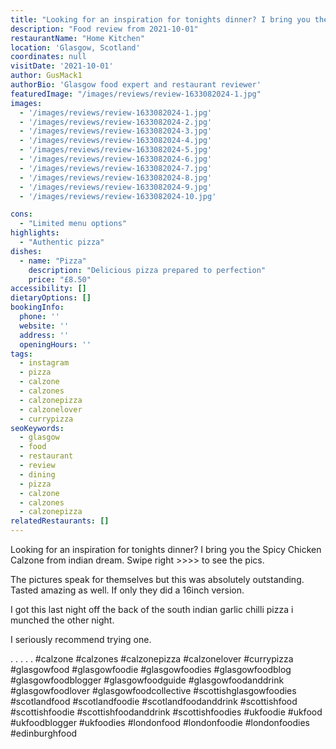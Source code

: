 ```yaml
---
title: "Looking for an inspiration for tonights dinner? I bring you the Spicy Chicken Calzone from indian dream. Swipe right >>>> to see the pics."
description: "Food review from 2021-10-01"
restaurantName: "Home Kitchen"
location: 'Glasgow, Scotland'
coordinates: null
visitDate: '2021-10-01'
author: GusMack1
authorBio: 'Glasgow food expert and restaurant reviewer'
featuredImage: "/images/reviews/review-1633082024-1.jpg"
images:
  - '/images/reviews/review-1633082024-1.jpg'
  - '/images/reviews/review-1633082024-2.jpg'
  - '/images/reviews/review-1633082024-3.jpg'
  - '/images/reviews/review-1633082024-4.jpg'
  - '/images/reviews/review-1633082024-5.jpg'
  - '/images/reviews/review-1633082024-6.jpg'
  - '/images/reviews/review-1633082024-7.jpg'
  - '/images/reviews/review-1633082024-8.jpg'
  - '/images/reviews/review-1633082024-9.jpg'
  - '/images/reviews/review-1633082024-10.jpg'

cons:
  - "Limited menu options"
highlights:
  - "Authentic pizza"
dishes:
  - name: "Pizza"
    description: "Delicious pizza prepared to perfection"
    price: "£8.50"
accessibility: []
dietaryOptions: []
bookingInfo:
  phone: ''
  website: ''
  address: ''
  openingHours: ''
tags:
  - instagram
  - pizza
  - calzone
  - calzones
  - calzonepizza
  - calzonelover
  - currypizza
seoKeywords:
  - glasgow
  - food
  - restaurant
  - review
  - dining
  - pizza
  - calzone
  - calzones
  - calzonepizza
relatedRestaurants: []
---
```

Looking for an inspiration for tonights dinner? I bring you the Spicy Chicken Calzone from indian dream. Swipe right >>>> to see the pics.

The pictures speak for themselves but this was absolutely outstanding. Tasted amazing as well. If only they did a 16inch version.

I got this last night off the back of the south indian garlic chilli pizza i munched the other night.

I seriously recommend trying one.

 
.
.
.
.
.
#calzone #calzones #calzonepizza #calzonelover #currypizza #glasgowfood #glasgowfoodie #glasgowfoodies #glasgowfoodblog #glasgowfoodblogger #glasgowfoodguide #glasgowfoodanddrink #glasgowfoodlover #glasgowfoodcollective #scottishglasgowfoodies #scotlandfood #scotlandfoodie #scotlandfoodanddrink #scottishfood #scottishfoodie #scottishfoodanddrink #scottishfoodies #ukfoodie #ukfood #ukfoodblogger #ukfoodies #londonfood #londonfoodie #londonfoodies #edinburghfood
